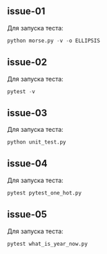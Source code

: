 ## issue-01

Для запуска теста:
```python
python morse.py -v -o ELLIPSIS
```
## issue-02
Для запуска теста:
```python
pytest -v
```

## issue-03
Для запуска теста:
```python
python unit_test.py
```

## issue-04
Для запуска теста:
```python
pytest pytest_one_hot.py
```

## issue-05
Для запуска теста:
```python
pytest what_is_year_now.py
```
